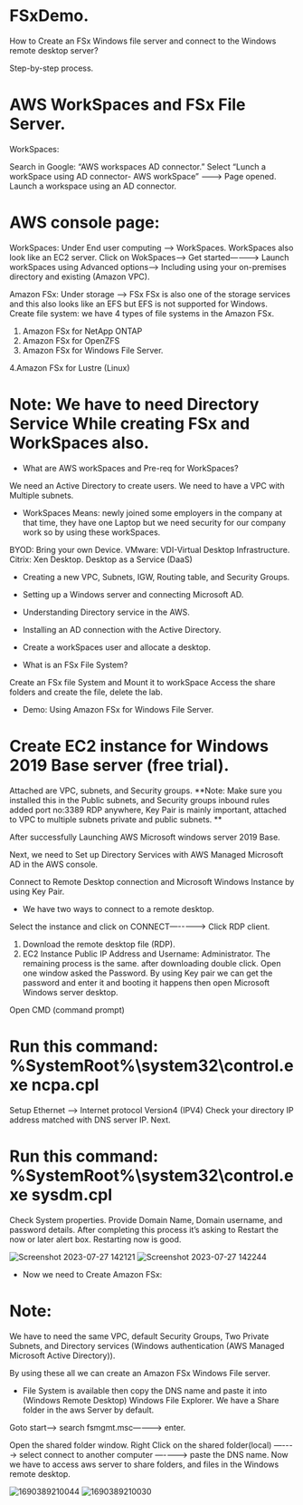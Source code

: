 # FSxDemo.
How to Create an FSx Windows file server and connect to the Windows remote desktop server?

Step-by-step process. 

# AWS WorkSpaces and FSx File Server. 

WorkSpaces: 

Search in Google: “AWS workspaces AD connector.”
Select “Lunch a workSpace using AD connector- AWS workSpace” —--> Page opened. 
Launch a workspace using an AD connector.

# AWS console page: 
WorkSpaces:
Under End user computing —-> WorkSpaces. WorkSpaces also look like an EC2 server.
Click on WokSpaces—-> Get started—---> Launch workSpaces using Advanced options—-> Including using your on-premises directory and existing (Amazon VPC).
 
Amazon FSx:
Under storage —-> FSx 
FSx is also one of the storage services and this also looks like an EFS but EFS is not supported for Windows.
Create file system: we have 4 types of file systems in the Amazon FSx.
1. Amazon FSx for NetApp ONTAP
2. Amazon FSx for OpenZFS
3. Amazon FSx for Windows File Server.
   
4.Amazon FSx for Lustre (Linux)


# Note: We have to need Directory Service While creating FSx and WorkSpaces also. 

* What are AWS workSpaces and Pre-req for WorkSpaces?
  
We need an Active Directory to create users.
We need to have a VPC with Multiple subnets.

* WorkSpaces Means: newly joined some employers in the company at that time, they have one Laptop but we need security for our company work so by using these workSpaces.
  
BYOD: Bring your own Device.
VMware: VDI-Virtual Desktop Infrastructure.
Citrix: Xen Desktop.
Desktop as a Service (DaaS)

* Creating a new VPC, Subnets, IGW, Routing table, and Security Groups.
* Setting up a Windows server and connecting Microsoft AD. 
* Understanding Directory service in the AWS.
* Installing an AD connection with the Active Directory.
* Create a workSpaces user and allocate a desktop.

* What is an FSx File System?
  
Create an FSx file System and Mount it to workSpace Access the share folders and create the file, delete the lab.

* Demo: Using Amazon FSx for Windows File Server.

# Create EC2 instance for Windows 2019 Base server (free trial).

Attached are VPC, subnets, and Security groups.
 **Note: Make sure you installed this in the Public subnets, and Security groups inbound rules added port no:3389 RDP anywhere, Key Pair is mainly important, attached to VPC to multiple subnets private and public subnets. **

After successfully Launching AWS Microsoft windows server 2019 Base.

Next, we need to Set up Directory Services with AWS Managed Microsoft AD in the AWS console.

Connect to Remote Desktop connection and Microsoft Windows Instance by using Key Pair. 

* We have two ways to connect to a remote desktop.
  
Select the instance and click on CONNECT—-----> Click RDP client.

1. Download the remote desktop file (RDP).
2. EC2 Instance Public IP Address and Username: Administrator.
 The remaining process is the same. 
after downloading double click. Open one window asked the Password. By using Key pair we can get the password and enter it and booting it happens then open Microsoft Windows server desktop. 

Open CMD (command prompt)
# Run this command:  %SystemRoot%\system32\control.exe ncpa.cpl

Setup Ethernet —-> Internet protocol Version4 (IPV4)
Check your directory IP address matched with DNS server IP.
Next.

# Run this command: %SystemRoot%\system32\control.exe sysdm.cpl

Check System properties. Provide Domain Name, Domain username, and password details. 
After completing this process it’s asking to Restart the now or later alert box. Restarting now is good.

![Screenshot 2023-07-27 142121](https://github.com/vijayaratnakumari/FSxDemo/assets/78976740/b116ed3a-25c4-43df-90f0-8bce68e77a1e)
![Screenshot 2023-07-27 142244](https://github.com/vijayaratnakumari/FSxDemo/assets/78976740/80592b7f-9a84-4a2b-8936-772429b2d21f)


* Now we need to Create Amazon FSx:
# Note: 
We have to need the same VPC, default Security Groups, Two Private Subnets, and Directory services (Windows authentication (AWS Managed Microsoft Active Directory)). 

By using these all we can create an Amazon FSx Windows File server.

* File System is available then copy the DNS name and paste it into (Windows Remote Desktop) Windows File Explorer. We have a Share folder in the aws Server by default.
  
Goto start—-> search fsmgmt.msc—---> enter.

Open the shared folder window. Right Click on the shared folder(local) —----> select connect to another computer —----> paste the DNS name. Now we have to access aws server to share folders, and files in the Windows remote desktop.


![1690389210044](https://github.com/vijayaratnakumari/FSxDemo/assets/78976740/27f11cdb-b58b-446c-b72c-c7bf7fd37ee9)
![1690389210030](https://github.com/vijayaratnakumari/FSxDemo/assets/78976740/ff3f04fd-1757-4f7c-a67e-1462d5ce59cd)
